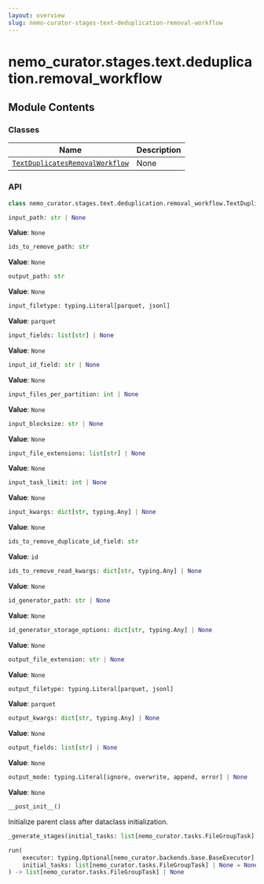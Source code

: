 ```yaml
---
layout: overview
slug: nemo-curator-stages-text-deduplication-removal-workflow
---
```


# nemo_curator.stages.text.deduplication.removal_workflow



## Module Contents

### Classes

| Name | Description |
|------|-------------|
| [`TextDuplicatesRemovalWorkflow`](#nemo_curatorstagestextdeduplicationremoval_workflowtextduplicatesremovalworkflow) | None |

### API

```python
class nemo_curator.stages.text.deduplication.removal_workflow.TextDuplicatesRemovalWorkflow
```

```python
input_path: str | None
```

**Value**: `None`


```python
ids_to_remove_path: str
```

**Value**: `None`


```python
output_path: str
```

**Value**: `None`


```python
input_filetype: typing.Literal[parquet, jsonl]
```

**Value**: `parquet`


```python
input_fields: list[str] | None
```

**Value**: `None`


```python
input_id_field: str | None
```

**Value**: `None`


```python
input_files_per_partition: int | None
```

**Value**: `None`


```python
input_blocksize: str | None
```

**Value**: `None`


```python
input_file_extensions: list[str] | None
```

**Value**: `None`


```python
input_task_limit: int | None
```

**Value**: `None`


```python
input_kwargs: dict[str, typing.Any] | None
```

**Value**: `None`


```python
ids_to_remove_duplicate_id_field: str
```

**Value**: `id`


```python
ids_to_remove_read_kwargs: dict[str, typing.Any] | None
```

**Value**: `None`


```python
id_generator_path: str | None
```

**Value**: `None`


```python
id_generator_storage_options: dict[str, typing.Any] | None
```

**Value**: `None`


```python
output_file_extension: str | None
```

**Value**: `None`


```python
output_filetype: typing.Literal[parquet, jsonl]
```

**Value**: `parquet`


```python
output_kwargs: dict[str, typing.Any] | None
```

**Value**: `None`


```python
output_fields: list[str] | None
```

**Value**: `None`


```python
output_mode: typing.Literal[ignore, overwrite, append, error] | None
```

**Value**: `None`


```python
__post_init__()
```

Initialize parent class after dataclass initialization.


```python
_generate_stages(initial_tasks: list[nemo_curator.tasks.FileGroupTask] | None = None) -> list[nemo_curator.stages.base.ProcessingStage]
```


```python
run(
    executor: typing.Optional[nemo_curator.backends.base.BaseExecutor] = None,
    initial_tasks: list[nemo_curator.tasks.FileGroupTask] | None = None
) -> list[nemo_curator.tasks.FileGroupTask] | None
```

